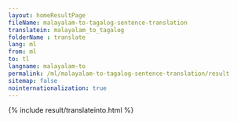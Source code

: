 ```yaml
---
layout: homeResultPage
fileName: malayalam-to-tagalog-sentence-translation
translatein: malayalam_to_tagalog
folderName : translate
lang: ml
from: ml
to: tl
langname: malayalam-to
permalink: /ml/malayalam-to-tagalog-sentence-translation/result
sitemap: false
nointernationalization: true
---
```

{% include result/translateinto.html %}

<script src="/js/result/translation.js" data-foldername="{{page.folderName}}" data-lang="{{page.lang}}"></script>
